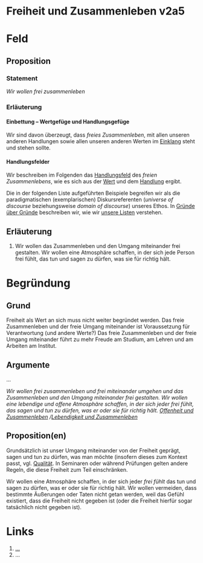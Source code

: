 <!---
   NAME - The NAME of this project is:
ethos

  FILE - The FILENAME of the current file is:
/v2a5.md

  CREATION - This project was CREATED on:
2017-01-28-16:15:00 UTC

  MODIFICATION - This project was last MODIFIED on:
2017-01-28-16:15:00 UTC

  VERSION - The current VERSION of this project is:
<git-commit-hash>-2017-01-28-16:15:00 UTC

  CREATOR(S) - This project was CREATED by:
Michael Czechowski, Martin Maga

  CONTACT - You can CONTACT the creator(s) or developer(s) of this project at:
E-Mail: mail@martinmaga.de

  COPYRIGHT - The COPYRIGHT holder of this project is:
COPYRIGHT (c) 2016 Martin Maga

  LICENSE - This project is LICENSED under the following license:
Martin Maga 2016 CC BY-SA 4.0 https://creativecommons.org

  SUBFILE – This is a SUBFILE! For more INFORMATION on this project go to:
/README.md
--->

# Freiheit und Zusammenleben v2a5

# Feld
## Proposition
### Statement
*Wir wollen frei zusammenleben*

### Erläuterung 
#### Einbettung – Wertgefüge und Handlungsgefüge
Wir sind davon überzeugt, dass *freies Zusammenleben*, mit allen unseren anderen Handlungen sowie allen unseren anderen Werten im [Einklang](../synopsis/reasons.md) steht und stehen sollte.

#### Handlungsfelder
Wir beschreiben im Folgenden das [Handlungsfeld](../synopsis/reasons.md) des *freien Zusammenlebens*, wie es sich aus der [Wert](../values/vi_value.md)
und dem [Handlung](../actions/ai_action.md) ergibt.

Die in der folgenden Liste aufgeführten Beispiele begreifen wir als die paradigmatischen (exemplarischen) Diskursreferenten (*universe of discourse* beziehungsweise *domain of discourse*) unseres Ethos.
In [Gründe über Gründe](../synopsis/reasons.md) beschreiben wir, wie wir [unsere Listen](../synopsis/reasons.md) verstehen.

## Erläuterung
1. Wir wollen das Zusammenleben und den Umgang miteinander frei gestalten.
Wir wollen eine Atmosphäre schaffen, in der sich jede Person frei fühlt, das tun und sagen zu dürfen, was sie für richtig hält.

# Begründung
## Grund

Freiheit als Wert an sich muss nicht weiter begründet werden.
Das freie Zusammenleben und der freie Umgang miteinander ist Voraussetzung für Verantwortung (und andere Werte?)
Das freie Zusammenleben und der freie Umgang miteinander führt zu mehr Freude am Studium, am Lehren und am Arbeiten am Institut.


## Argumente
...













*Wir wollen frei zusammenleben und frei miteinander umgehen und das Zusammenleben und den Umgang miteinander frei gestalten. Wir wollen eine lebendige und offene Atmosphäre schaffen, in der sich jeder frei fühlt, das sagen und tun zu dürfen, was er oder sie für richtig hält. [Offenheit und Zusammenleben](../contents/fields/v4a5.md) /[Lebendigkeit und Zusammenleben](../contents/fields/v3a5.md)*

## Proposition(en)

Grundsätzlich ist unser Umgang miteinander von der Freiheit geprägt, sagen und tun zu dürfen, was man möchte (insofern dieses zum Kontext passt, vgl. [Qualität](../contents/values/v5_quality.md). In Seminaren oder während Prüfungen gelten andere Regeln, die diese Freiheit zum Teil einschränken.

Wir wollen eine Atmosphäre schaffen, in der sich jeder *frei fühlt* das tun und sagen zu dürfen, was er oder sie für richtig hält. Wir wollen vermeiden, dass bestimmte Äußerungen oder Taten nicht getan werden, weil das Gefühl existiert, dass die Freiheit nicht gegeben ist (oder die Freiheit hierfür sogar tatsächlich nicht gegeben ist).



# Links
  1. […](…)
  2. …
